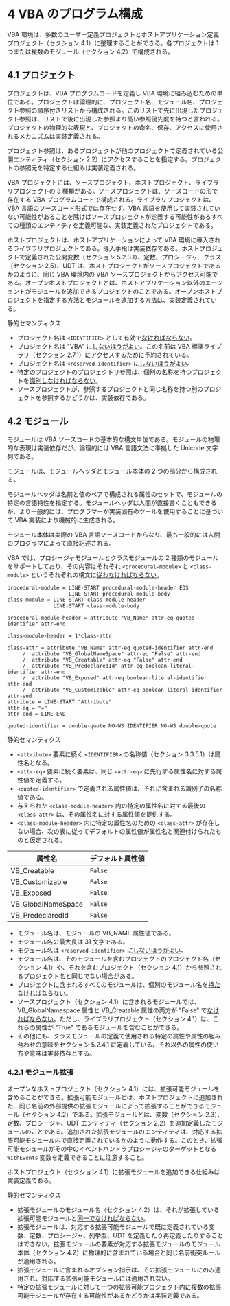 # 4 VBA のプログラム構成

VBA 環境は、多数のユーザー定義プロジェクトとホストアプリケーション定義プロジェクト（セクション 4.1）に整理することができる。各プロジェクトは 1 つまたは複数のモジュール（セクション 4.2）で構成される。

## 4.1 プロジェクト

プロジェクトは、VBA プログラムコードを定義し VBA 環境に組み込むための単位である。プロジェクトは論理的に、プロジェクト名、モジュール名、プロジェクト参照の順序付きリストから構成される。このリストで先に出現したプロジェクト参照は、リストで後に出現した参照より高い参照優先度を持つと言われる。プロジェクトの物理的な表現と、プロジェクトの命名、保存、アクセスに使用されるメカニズムは実装定義される。

プロジェクト参照は、あるプロジェクトが他のプロジェクトで定義されている公開エンティティ（セクション 2.2）にアクセスすることを指定する。プロジェクトの参照元を特定する仕組みは実装定義される。

VBA プロジェクトには、ソースプロジェクト、ホストプロジェクト、ライブラリプロジェクトの 3 種類がある。ソースプロジェクトは、ソースコードの形で存在する VBA プログラムコードで構成される。ライブラリプロジェクトは、VBA 言語のソースコード形式では存在せず、VBA 言語を使用して実装されていない可能性があることを除けばソースプロジェクトが定義する可能性があるすべての種類のエンティティを定義可能な、実装定義されたプロジェクトである。

ホストプロジェクトは、ホストアプリケーションによって VBA 環境に導入されるライブラリプロジェクトである。導入手段は実装依存である。ホストプロジェクトで定義された公開変数（セクション 5.2.3.1）、定数、プロシージャ、クラス（セクション 2.5）、UDT は、ホストプロジェクトがソースプロジェクトであるかのように、同じ VBA 環境内の VBA ソースプロジェクトからアクセス可能である。オープンホストプロジェクトとは、ホストアプリケーション以外のエージェントがモジュールを追加できるプロジェクトのことである。オープンホストプロジェクトを指定する方法とモジュールを追加する方法は、実装定義されている。

静的セマンティクス

- プロジェクト名は `<IDENTIFIER>` として有効で<ins>なければならない</ins>。
- プロジェクト名は "VBA" に<ins>しないほうがよい</ins>。この名前は VBA 標準ライブラリ（セクション 2.7.1）にアクセスするために予約されている。
- プロジェクト名は `<reserved-identifier>` に<ins>しないほうがよい</ins>。
- 特定のプロジェクトのプロジェクトリ参照は、個別の名称を持つプロジェクトを<ins>識別しなければならない</ins>。
- ソースプロジェクトが、参照するプロジェクトと同じ名称を持つ別のプロジェクトを参照するかどうかは、実装依存である。

## 4.2 モジュール

モジュールは VBA ソースコードの基本的な構文単位である。モジュールの物理的な表現は実装依存だが、論理的には VBA 言語文法に準拠した Unicode 文字列である。

モジュールは、モジュールヘッダとモジュール本体の 2 つの部分から構成される。

モジュールヘッダは名前と値のペアで構成される属性のセットで、モジュールの特定の言語特性を指定する。モジュールヘッダは人間が直接書くこともできるが、より一般的には、プログラマーが実装固有のツールを使用することに基づいて VBA 実装により機械的に生成される。

モジュール本体は実際の VBA 言語ソースコードからなり、最も一般的には人間のプログラマによって直接記述される。

VBA では、プロシージャモジュールとクラスモジュールの 2 種類のモジュールをサポートしており、その内容はそれぞれ `<procedural-module>` と `<class-module>` というそれぞれの構文に<ins>従わなければならない</ins>。

```
procedural-module = LINE-START procedural-module-header EOS
                    LINE-START procedural-module-body
class-module = LINE-START class-module-header 
               LINE-START class-module-body

procedural-module-header = attribute "VB_Name" attr-eq quoted-identifier attr-end

class-module-header = 1*class-attr

class-attr = attribute "VB_Name" attr-eq quoted-identifier attr-end
     /  attribute "VB_GlobalNameSpace" attr-eq "False" attr-end
     /  attribute "VB_Creatable" attr-eq "False" attr-end
     /  attribute "VB_PredeclaredId" attr-eq boolean-literal-identifier attr-end
     /  attribute "VB_Exposed" attr-eq boolean-literal-identifier attr-end
     /  attribute "VB_Customizable" attr-eq boolean-literal-identifier attr-end
attribute = LINE-START "Attribute"
attr-eq = "="
attr-end = LINE-END

quoted-identifier = double-quote NO-WS IDENTIFIER NO-WS double-quote
```

静的セマンティクス

- `<attribute>` 要素に続く `<IDENTIFIER>` の名称値（セクション 3.3.5.1）は属性名となる。
- `<attr-eq>` 要素に続く要素は、同じ `<attr-eq>` に先行する属性名に対する属性値を定義する。
- `<quoted-identifier>` で定義される属性値は、それに含まれる識別子の名称値である。
- 与えられた `<class-module-header>` 内の特定の属性名に対する最後の `<class-attr>` は、その属性名に対する属性値を提供する。
- `<class-module-header>` 内に特定の属性名のための `<class-attr>` が存在しない場合、次の表に従ってデフォルトの属性値が属性名と関連付けられたものと仮定される。

| 属性名 | デフォルト属性値 |
| ---- | ---- |
| VB_Creatable | `False` |
| VB_Customizable | `False` |
| VB_Exposed | `False` |
| VB_GlobalNameSpace | `False` |
| VB_PredeclaredId | `False` |

- モジュール名は、モジュールの VB_NAME 属性値である。
- モジュール名の最大長は 31 文字である。
- モジュール名は `<reserved-identifier>` に<ins>しないほうがよい</ins>。
- モジュール名は、そのモジュールを含むプロジェクトのプロジェクト名（セクション 4.1）や、それを含むプロジェクト（セクション 4.1）から参照されるプロジェクト名と同じでない場合がある。
- プロジェクトに含まれるすべてのモジュールは、個別のモジュール名を<ins>持たなければならない</ins>。
- ソースプロジェクト（セクション 4.1）に含まれるモジュールでは、VB_GlobalNamespace 属性と VB_Creatable 属性の両方が "False" で<ins>なければならない</ins>。ただし、ライブラリプロジェクト（セクション 4.1）は、これらの属性が "True" であるモジュールを含むことができる。
- その他にも、クラスモジュールの定義で使用される特定の属性や属性の組み合わせの意味をセクション 5.2.4.1 に定義している。それ以外の属性の使い方や意味は実装依存とする。

### 4.2.1 モジュール拡張

オープンなホストプロジェクト（セクション 4.1）には、拡張可能モジュールを含めることができる。拡張可能モジュールとは、ホストプロジェクトに追加された、同じ名前の外部提供の拡張モジュールによって拡張することができるモジュール（セクション 4.2）である。拡張モジュールとは、変数（セクション 2.3）、定数、プロシージャ、UDT エンティティ（セクション 2.2）を追加定義したモジュールのことである。追加された拡張モジュールのエンティティは、対応する拡張可能モジュール内で直接定義されているかのように動作する。このとき、拡張可能モジュールがその中のイベントハンドラプロシージャのターゲットとなる `WithEvents` 変数を定義できることに注意すること。

ホストプロジェクト（セクション 4.1）に拡張モジュールを追加できる仕組みは実装定義である。

静的セマンティクス

- 拡張モジュールのモジュール名（セクション 4.2）は、それが拡張している拡張可能モジュールと<ins>同一でなければならない</ins>。
- 拡張モジュールは、対応する拡張可能モジュールで既に定義されている変数、定数、プロシージャ、列挙型、UDT を定義したり再定義したりすることはできない。拡張モジュールの要素が対応する拡張モジュールのモジュール本体（セクション 4.2）に物理的に含まれている場合と同じ名前衝突ルールが適用される。
- 拡張モジュールに含まれるオプション指示は、その拡張モジュールにのみ適用され、対応する拡張可能モジュールには適用されない。
- 特定の拡張モジュールに対して一つの拡張可能プロジェクト内に複数の拡張可能モジュールが存在する可能性があるかどうかは実装定義である。
